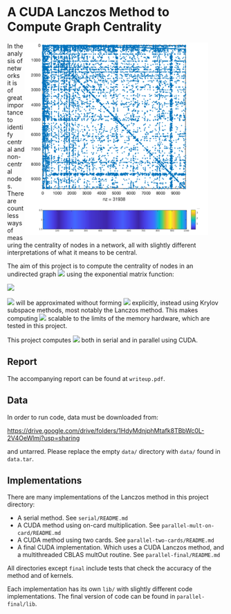 # A CUDA Lanczos Method to Compute Graph Centrality

<figure>
<img align="right" src=".images/Intro.png" alt="First pic"/>  
</figure>


In the analysis of networks it is of great importance to identify central and non-central nodes. There are countless ways of measuring the centrality of nodes in a network, all with slightly different interpretations of what it means to be central. 

The aim of this project is to compute the centrality of nodes in an undirected graph <img src="https://render.githubusercontent.com/render/math?math=A^T = A"> using the exponential matrix function: 

<img src="https://render.githubusercontent.com/render/math?math=f(A)x = e^Ax"> 

<img src="https://render.githubusercontent.com/render/math?math=e^Ax"> will be approximated without forming  <img src="https://render.githubusercontent.com/render/math?math=e^A"> explicitly, instead using Krylov subspace methods, most notably the Lanczos method. This makes computing <img src="https://render.githubusercontent.com/render/math?math=e^Ax"> scalable to the limits of the memory hardware, which are tested in this project. 

This project computes <img src="https://render.githubusercontent.com/render/math?math=e^Ax"> both in serial and in parallel using CUDA.

## Report

The accompanying report can be found at ```writeup.pdf```.

## Data
In order to run code, data must be downloaded from:

https://drive.google.com/drive/folders/1HdyMdnjphMtafk8TBbWc0L-2V4OeWlmj?usp=sharing

and untarred. Please replace the empty ```data/``` directory with ```data/``` found in ```data.tar```.

## Implementations

There are many implementations of the Lanczos method in this project directory:
  - A serial method. See ```serial/README.md```
  - A CUDA method using on-card multiplication. See ```parallel-mult-on-card/README.md```
  - A CUDA method using two cards. See ```parallel-two-cards/README.md```
  - A final CUDA implementation. Which uses a CUDA Lanczos method, and a multithreaded CBLAS multOut routine. See ```parallel-final/README.md```

All directories except ```final``` include tests that check the accuracy of the method and of kernels.

Each implementation has its own ```lib/``` with slightly different code implementations. The final version of code can be found in ```parallel-final/lib```.

